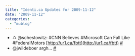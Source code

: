 ```yaml
---
title: "Identi.ca Updates for 2009-11-12"
date: "2009-11-12"
categories: 
  - "mublog"
---
```


- ♺ @schestowitz: #CNN Believes #Microsoft Can Fall Like #FederalMotors [http://ur1.ca/fbtt](http://ur1.ca/fbtt) [#](http://identi.ca/notice/14493595)
- @jwildeboer argh... [#](http://identi.ca/notice/14498460)
